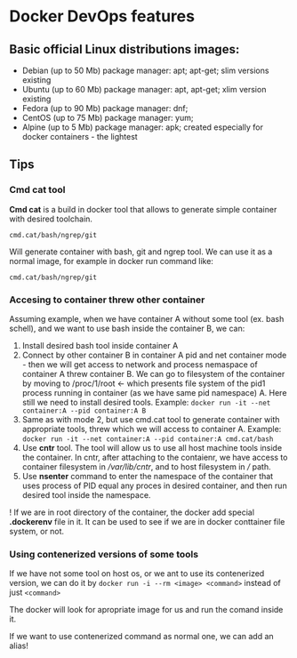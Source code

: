 # Docker DevOps features

## Basic official Linux distributions images:
* Debian (up to 50 Mb) package manager: apt; apt-get; slim versions existing
* Ubuntu (up to 60 Mb) package manager: apt, apt-get; xlim version existing
* Fedora (up to 90 Mb) package manager: dnf; 
* CentOS (up to 75 Mb) package manager: yum;
* Alpine (up to 5 Mb) package manager: apk; created especially for docker containers - the lightest

## Tips

### Cmd cat tool

**Cmd cat** is a build in docker tool that allows to generate simple container with desired toolchain.
```
cmd.cat/bash/ngrep/git
```
Will generate container with bash, git and ngrep tool. We can use it as a normal image, for example in docker run command like:
```
cmd.cat/bash/ngrep/git
```

### Accesing to container threw other container

Assuming example, when we have container A without some tool (ex. bash schell), and we want to use bash inside the container B, we can:
1. Install desired bash tool inside container A
2. Connect by other container B in container A pid and net container mode - then we will get access to network and process nemaspace of container A threw container B. We can go to filesystem of the container by moving to /proc/1/root <- which presents file system of the pid1 process running in container (as we have same pid namespace) A. Here still we need to install desired tools. Example: ``` docker run -it --net container:A --pid container:A B ```
4. Same as with mode 2, but use cmd.cat tool to generate container with appropriate tools, threw which we will access to container A. Example: ``` docker run -it --net container:A --pid container:A cmd.cat/bash ```
5. Use **cntr** tool. The tool will allow us to use all host machine tools inside the container. In cntr, after attaching to the contaienr, we have access to container filesystem in */var/lib/cntr*, and to host filesystem in */* path.
6. Use **nsenter** command to enter the namespace of the container that uses process of PID equal any proces in desired container, and then run desired tool inside the namespace.

! If we are in root directory of the container, the docker add special **.dockerenv** file in it. It can be used to see if we are in docker conttainer file system, or not.

### Using contenerized versions of some tools

If we have not some tool on host os, or we ant to use its contenerized version, we can do it by 
```docker run -i --rm <image> <command>```
instead of just ```<command>```

The docker will look for apropriate image for us and run the comand inside it.

If we want to use contenerized command as normal one, we can add an alias!



